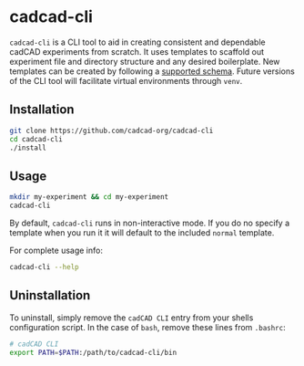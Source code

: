 # cadcad-cli
`cadcad-cli` is a CLI tool to aid in creating consistent and dependable cadCAD experiments from scratch. It uses templates to scaffold out experiment file and directory structure and any desired boilerplate. New templates can be created by following a [supported schema](templates/schema.md). Future versions of the CLI tool will facilitate virtual environments through `venv`.

## Installation
```bash
git clone https://github.com/cadcad-org/cadcad-cli
cd cadcad-cli
./install
```

## Usage
```bash
mkdir my-experiment && cd my-experiment
cadcad-cli
```

By default, `cadcad-cli` runs in non-interactive mode. If you do no specify a template when you run it it will default to the included `normal` template.

For complete usage info:
```bash
cadcad-cli --help
```

## Uninstallation
To uninstall, simply remove the `cadCAD CLI` entry from your shells configuration script. In the case of `bash`, remove these lines from `.bashrc`:

```bash
# cadCAD CLI
export PATH=$PATH:/path/to/cadcad-cli/bin
```